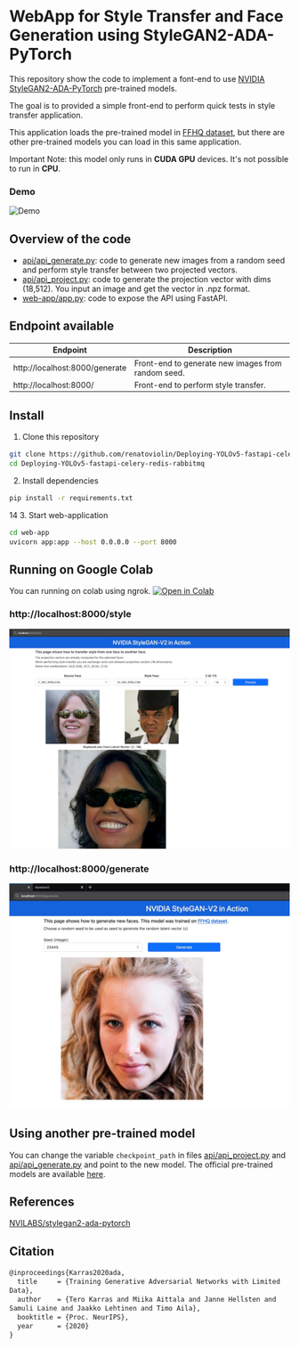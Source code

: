 # WebApp for Style Transfer and Face Generation using StyleGAN2-ADA-PyTorch

This repository show the code to implement a font-end to use [NVIDIA StyleGAN2-ADA-PyTorch](https://github.com/NVlabs/stylegan2-ada-pytorch/) pre-trained models.

The goal is to provided a simple front-end to perform quick tests in style transfer application.

This application loads the pre-trained model in [FFHQ dataset](), but there are other pre-trained models you can load in this same application.

Important Note: this model only runs in <b>CUDA GPU</b> devices. It's not possible to run in <b>CPU</b>.

### Demo
![Demo](screenshot/demo.gif)


## Overview of the code
- [api/api_generate.py](api/api_generate.py): code to generate new images from a random seed and perform style transfer between two projected vectors.
- [api/api_project.py](api/api_project.py): code to generate the projection vector with dims (18,512). You input an image and get the vector in .npz format.
- [web-app/app.py](web-app/app.py): code to expose the API using FastAPI.


## Endpoint available
| Endpoint | Description
| --- | ---
| http://localhost:8000/generate |  Front-end to generate new images from random seed.
| http://localhost:8000/ |  Front-end to perform style transfer.


## Install
1. Clone this repository
```bash
git clone https://github.com/renatoviolin/Deploying-YOLOv5-fastapi-celery-redis-rabbitmq.git
cd Deploying-YOLOv5-fastapi-celery-redis-rabbitmq
```

2. Install dependencies
```bash
pip install -r requirements.txt
```
14
3. Start web-application
```bash
cd web-app
uvicorn app:app --host 0.0.0.0 --port 8000
```

## Running on Google Colab
You can running on colab using ngrok. [![Open in Colab](https://colab.research.google.com/assets/colab-badge.svg)](https://colab.research.google.com/drive/1fVHpgU3OKQtp5_gJ5_aXhx24zg0ba5lQ?usp=sharing)


### http://localhost:8000/style
<img src="screenshot/img1.jpg">

### http://localhost:8000/generate
<img src="screenshot/img2.jpg">

## Using another pre-trained model
You can change the variable `checkpoint_path` in files [api/api_project.py](api/api_project.py) and [api/api_generate.py](api/api_generate.py) and point to the new model. The official pre-trained models are available [here](https://nvlabs-fi-cdn.nvidia.com/stylegan2-ada-pytorch/pretrained/).


## References
[NVILABS/stylegan2-ada-pytorch](https://github.com/NVlabs/stylegan2-ada-pytorch/)


## Citation
```
@inproceedings{Karras2020ada,
  title     = {Training Generative Adversarial Networks with Limited Data},
  author    = {Tero Karras and Miika Aittala and Janne Hellsten and Samuli Laine and Jaakko Lehtinen and Timo Aila},
  booktitle = {Proc. NeurIPS},
  year      = {2020}
}
```

